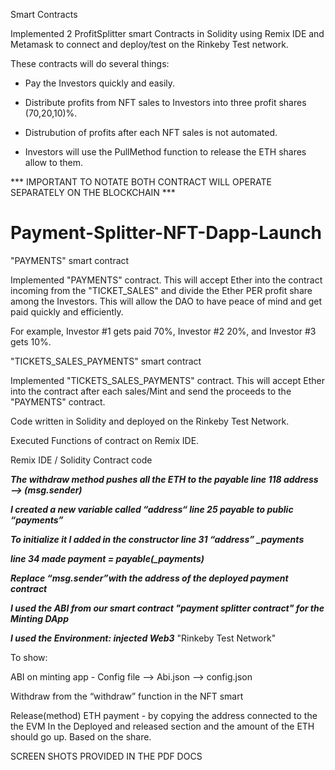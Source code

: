 Smart Contracts

Implemented 2 ProfitSplitter smart Contracts in Solidity using Remix IDE and Metamask to connect and deploy/test on the Rinkeby Test network.

These contracts will do several things:

- Pay the Investors quickly and easily.

- Distribute profits from NFT sales to Investors into three profit shares (70,20,10)%.

- Distrubution of profits after each NFT sales is not automated.

- Investors will use the PullMethod function to release the ETH shares allow to them. 

*** IMPORTANT TO NOTATE BOTH CONTRACT WILL OPERATE SEPARATELY ON THE BLOCKCHAIN ***


# Payment-Splitter-NFT-Dapp-Launch

"PAYMENTS" smart contract

Implemented "PAYMENTS" contract. This will accept Ether into the contract incoming from the "TICKET_SALES" and divide the Ether PER profit share among the Investors. This will allow the DAO to have peace of mind and get paid quickly and efficiently.

For example, Investor #1 gets paid 70%, Investor #2 20%, and Investor #3 gets 10%.

"TICKETS_SALES_PAYMENTS" smart contract

Implemented "TICKETS_SALES_PAYMENTS" contract. This will accept Ether into the contract after each sales/Mint and send the proceeds to the "PAYMENTS" contract.



Code written in Solidity and deployed on the Rinkeby Test Network.

Executed Functions of contract on Remix IDE.

Remix IDE / Solidity Contract code


***The withdraw method pushes all the ETH to the payable line 118 address —> (msg.sender)***

***I created a new variable called “address“ line 25 payable to public “payments”***

***To initialize it I added in the constructor line 31 “address” _payments***

***line 34 made payment =  payable(_payments)***


***Replace “msg.sender”with the address of the deployed payment contract***


***I used the ABI from our smart contract "payment splitter contract" for the Minting DApp***

***I used the Environment: injected Web3*** "Rinkeby Test Network" 

To show: 

ABI on minting app - Config file —> Abi.json —> config.json 


Withdraw from the  “withdraw” function in the NFT smart  

Release(method) ETH payment - by copying the address connected to the the EVM In the Deployed and released section and the amount of the ETH should go up. Based on the share. 


SCREEN SHOTS PROVIDED IN THE PDF DOCS
